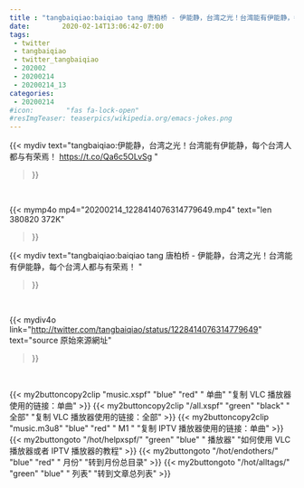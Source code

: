 ```yaml
---
title : "tangbaiqiao:baiqiao tang 唐柏桥 - 伊能静，台湾之光！台湾能有伊能静，每个台湾人都与有荣焉！ "
date:        2020-02-14T13:06:42-07:00
tags:
 - twitter
 - tangbaiqiao
 - twitter_tangbaiqiao
 - 202002
 - 20200214
 - 20200214_13
categories:
 - 20200214
#icon:        "fas fa-lock-open"
#resImgTeaser: teaserpics/wikipedia.org/emacs-jokes.png
---
```


{{< mydiv text="tangbaiqiao:伊能静，台湾之光！台湾能有伊能静，每个台湾人都与有荣焉！  https://t.co/Qa6c5OLvSg "
>}}
<br>


{{< mymp4o mp4="20200214_1228414076314779649.mp4"
text="len 380820    372K"
>}}


{{< mydiv text="tangbaiqiao:baiqiao tang 唐柏桥 - 伊能静，台湾之光！台湾能有伊能静，每个台湾人都与有荣焉！ "
>}}
<br>

{{< mydiv4o link="http://twitter.com/tangbaiqiao/status/1228414076314779649"
text="source 原始來源網址"
>}}


<br>



{{< my2buttoncopy2clip "music.xspf"        "blue"   "red"    " 单曲"  "复制 VLC 播放器使用的链接：单曲" >}} {{< my2buttoncopy2clip "/all.xspf"         "green"  "black"  " 全部"  "复制 VLC 播放器使用的链接：全部" >}} {{< my2buttoncopy2clip "music.m3u8"        "blue"   "red"    " M1 "    "复制 IPTV 播放器使用的链接：单曲" >}} {{< my2buttongoto      "/hot/helpxspf/"    "green"  "blue"   " 播放器" "如何使用 VLC 播放器或者 IPTV 播放器的教程" >}} {{< my2buttongoto      "/hot/endothers/"   "blue"   "red"    " 月份"   "转到月份总目录" >}} {{< my2buttongoto      "/hot/alltags/"     "green"  "blue"   " 列表"   "转到文章总列表" >}} 
